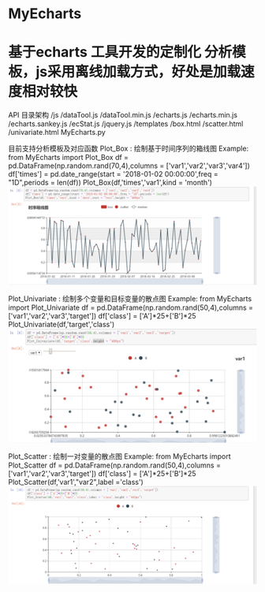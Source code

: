 # MyEcharts
# 基于echarts 工具开发的定制化 分析模板，js采用离线加载方式，好处是加载速度相对较快

API 目录架构
/js
    /dataTool.js
    /dataTool.min.js
    /echarts.js
    /echarts.min.js
    /echarts.sankey.js
    /ecStat.js
    /jquery.js
/templates
    /box.html
    /scatter.html
    /univariate.html
MyEcharts.py


目前支持分析模板及对应函数 
Plot_Box :  绘制基于时间序列的箱线图
Example:
    from MyEcharts import Plot_Box
    df = pd.DataFrame(np.random.rand(70,4),columns = ['var1','var2','var3','var4'])
    df['times'] = pd.date_range(start = '2018-01-02 00:00:00',freq = "1D",periods = len(df))
    Plot_Box(df,'times','var1',kind = 'month')
![Image text](https://github.com/maoer4853678/MyEcharts/blob/master/image/box.png)

Plot_Univariate :  绘制多个变量和目标变量的散点图
Example:
    from MyEcharts import Plot_Univariate
    df = pd.DataFrame(np.random.rand(50,4),columns = ['var1','var2','var3','target'])
    df['class'] = ['A']*25+['B']*25
    Plot_Univariate(df,'target','class')
![Image text](https://github.com/maoer4853678/MyEcharts/blob/master/image/univariate.png)

Plot_Scatter :  绘制一对变量的散点图
Example:
    from MyEcharts import Plot_Scatter
    df = pd.DataFrame(np.random.rand(50,4),columns = ['var1','var2','var3','target'])
    df['class'] = ['A']*25+['B']*25
    Plot_Scatter(df,'var1',"var2",label ='class')
![Image text](https://github.com/maoer4853678/MyEcharts/blob/master/image/scatter.png)

